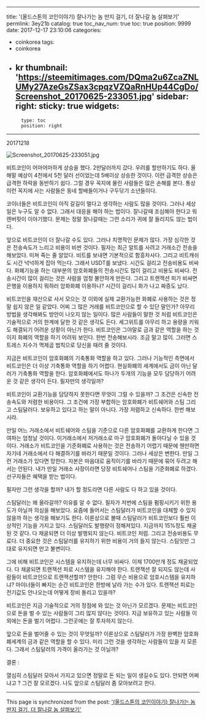 
---
title: '(올드스톤의 코인이야기) 잘나가는 놈 딴지 걸기, 더 잘나갈 놈 살펴보기'
permlink: 3ey21b
catalog: true
toc_nav_num: true
toc: true
position: 9999
date: 2017-12-17 23:10:06
categories:
- coinkorea
tags:
- coinkorea
- kr
thumbnail: 'https://steemitimages.com/DQma2u6ZcaZNLUMy27AzeGsZSax3cpqzVZQaRnHUp44CgDo/Screenshot_20170625-233051.jpg'
sidebar:
    right:
        sticky: true
widgets:
    -
        type: toc
        position: right
---


20171218

![Screenshot_20170625-233051.jpg](https://steemitimages.com/DQma2u6ZcaZNLUMy27AzeGsZSax3cpqzVZQaRnHUp44CgDo/Screenshot_20170625-233051.jpg)

비트코인이 어마어마하게 상승을 했다. 2만달러까지 갔다. 우려를 할만하기도 하다. 올해말 예상이 4천에서 5천 달러 선이었는데 5배이상 상승한 것이다. 이런 급격한 상승은 급격한 하락을 동반하기 쉽다. 그럴 경우 꼭지에 물린 사람들은 많은 손해를 본다. 통상 이런 꼭지에 사는 사람들은 동네 할배들이거나 구두닦기 소년들이다. 

코이너들은 비트코인이 아직 갈길이 멀다고 생각하는 사람도 많을 것이다. 그러나 세상일은 누구도 알 수 없다. 그래서 대응을 해야 하는 법이다. 잘나갈때 조심해야 한다고 워렌버핏이 이야기했다. 문제는 정말 잘나갈때는 그런 소리가 귀에 잘 들리지도 않는 법이다. 

앞으로 비트코인이 더 잘나갈 수도 있다. 그러나 치명적인 문제가 많다. 가장  심각한 것은 전송속도가 느리고 비용이 비싼 것이다. 필자는 최근 알트를 사려고 거래소간 전송을 해보았다. 미쳐 죽는 줄 알았다. 비트를 보내면 기본적으로 함흥차사다. 그리고 비트캐쉬도 시간 넉넉하게 잡아 먹는다. 그래서 USDT를 보냈다. 시간도 걸리고 전송비용도 비싸다. 화폐기능을 하는 대부분의 암호화폐들의 전송시간도 많이 걸리고 비용도 비싸다. 전송시간이 많이 걸리는 것은 사람을 엄청 불안하게 만든다. 그리고 트랜잭션 피가 비싸면 은행을 이용하지 뭐하러 암화화폐 이용하나? 시간이 걸리니 화가 나고 짜증도 났다. 

비트코인을 재산으로 사서 모으는 것 이외에 실제 교환가능한 화폐로 사용하는 것은 정말 쉽지 않은 일 같았다. 어찌 그 많은 거래를 비트코인으로 할 수 있단 말인가? 아무리 방법을 생각해봐도 방안이 나오지 않는 일이다. 많은 사람들이 말한 것 처럼 비트코인은 기술적으로 거의 한계에 달한 것 같은 생각도 든다. 세그위트를 아무리 하고 용량을 키워도 해결되기 어려운 상황이 아닌가 한다. 비트코인은 그야말로 금과 같은 역할을 하는 것이지 화폐의 역할을 하기 어려워 보인다. 한번 전송해보시라. 조금 말고 많이. 그러면 스트레스 지수가 멱제곱 법칙으로 당신을 때려 줄 것이다. 

지금은 비트코인이 암호화폐의 기축통화 역할을 하고 있다. 그러나 기능적인 측면에서 비트코인은 더 이상 기축통화 역할을 하기 어렵다. 현실화폐의 세계에서도 금이 아닌 달러가 기축통화 역할을 한다. 암호화폐에서도 하나가 두개의 기능을 모두 담당하기 어려운 것 같은 생각이 든다.  필자만의 생각일까?

비트코인이 교환기능을 담당하지 못한다면 무엇이 그럴 수 있을까? 그 조건은 신속한 전송속도와 저렴한 비용이다. 그 조건에 가장 부합하는 암호화폐가 비트쉐어와 스팀 그리고 스팀달러다. 보유하고 있다고 하는 말이 아니다. 가장 저렴하고 신속하다. 한번 해보시라.

만일 어느 거래소에서 비트쉐어와 스팀을 기준으로 다른 암호화폐를 교환하게 한다면 그 여파는 엄청날 것이다. 이거래소에서 저거래소로 마구 암호화폐가 돌아다닐 수 있을 것이다. 거래소가 비트코인을 기준화폐로 사용하는 것은 전송하기 어렵기 때문에 웬만하면 자기네 거래소에서 다 해결하기를 바라기 때문일 것이다. 그러나 세상은 변한다. 만일 그런 거래소가 있다면 망한다. 자본은 마음대로 움직이기를 바라기 때문에 묶어 두려고 해서는 안된다. 내가 만일 거래소 사장이라면 당장 비트쉐어나 스팀을 기준화폐로 하겠다. 선구자들은 혜택을 받는 법이다. 

필자만 그런 생각을 할까? 내가 할 정도라면 다른 사람도 다 하고 있을 것이다. 

스팀달러는 왜 올라갈까? 이유를 알 수 없다. 필자가 저번에 스팀을 펌핑시키기 위한 용도가 아닐까 의심을 해보았다. 요즘에 들어서는 스팀달러가 비트코인을 대체할 수 있지 않을까 하는 생각을 해보기도 한다. 이론상으로 볼때 스팀달러가 비트코인보다 훨씬 이상적인 기능을 가지고 있다. 스팀달러도 발행량이 정해져있다. 지금까지 15%정도 채굴된 것 같다. 다 채굴되면 더 이상 발행되지 않는다. 비트코인 처럼. 그리고 전송비용도 무료다. 더 중요한 것은 스팀달러를 유지하기 위한 비용이 거의 들지 않는다. 스팀잇만 그대로 유지되면 만고 불변이다. 

그에 비해 비트코인은 시스템을 유지하는데 너무 비싸다. 이제 1700만개 정도 채굴되었다. 다 채굴되면 트랜잭션 피로 시스템을 유지해야 한다. 트랜잭션 잘 되지도 않는데 사람들이 비트코인으로 트랜잭션할까? 안한다. 그럼 무슨 비용으로 암호시스템을 유지하냐? 마이너들이 빠지는 순간 비트코인은 한방에 날라 가는 수가 있다. 트랜잭션 피로는 전기값도 안나오는데 어떻게 장비 돌리고 있을까?

비트코인은 지금 기술적으로 거의 정점에 와 있는 것 아닌가 모르겠다. 문제는 비트코인으로 돈을 벌 수 있는 사람들이 그리 많지 않다는 것이다. 지금 보유하고 있는 사람들 이외에는 돈을 벌기 어렵다. 그런곳에는 잘 투자하지 않는다. 

앞으로 돈을 벌어줄 수 있는 것이 무엇일까? 이론상으로 스팀달러가 가장 완벽한 암호화폐세계의 금과 같은 역할을 할 수 있다. 미리 그런 것을 생각하는 사람들이 있을 지 모른다. 그래서 스팀달러의 가격이 올라가는 것 아닐까? 

결론 : 

열심히 스팀달러 모아서 가지고 있으면 정말로 돈 되는 일이 생길수도 있다. 안되면 어쩌냐고 ? 그건 잘 모르겠다. 
나도 앞으로 스팀달러 좀 모아보려고 한다.

- - -

This page is synchronized from the post: ['(올드스톤의 코인이야기) 잘나가는 놈 딴지 걸기, 더 잘나갈 놈 살펴보기'](https://steemit.com/@oldstone/3ey21b)

